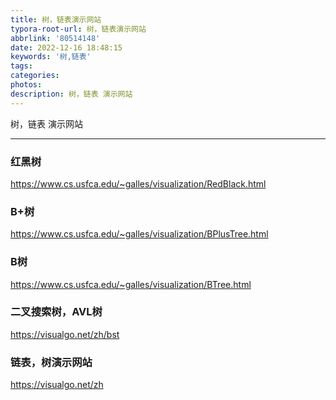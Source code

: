 ```yaml
---
title: 树，链表演示网站
typora-root-url: 树，链表演示网站
abbrlink: '80514148'
date: 2022-12-16 18:48:15
keywords: '树,链表'
tags: 
categories: 
photos:
description: 树，链表 演示网站
---
```


树，链表 演示网站

<!--more-->

------



### 红黑树

https://www.cs.usfca.edu/~galles/visualization/RedBlack.html

### B+树

https://www.cs.usfca.edu/~galles/visualization/BPlusTree.html

### B树

https://www.cs.usfca.edu/~galles/visualization/BTree.html

### 二叉搜索树，AVL树

https://visualgo.net/zh/bst

### 链表，树演示网站

https://visualgo.net/zh